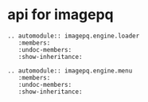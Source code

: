 
# api for imagepq

```eval_rst
.. automodule:: imagepq.engine.loader
   :members:
   :undoc-members:
   :show-inheritance:
```

```eval_rst
.. automodule:: imagepq.engine.menu
   :members:
   :undoc-members:
   :show-inheritance:
```